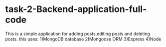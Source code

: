 # task-2-Backend-application-full-code
This is a simple application for adding posts,editing posts and deleting posts.
this uses:
1)MongoDB database
2)Mongoose ORM
3)Express
4)Node
